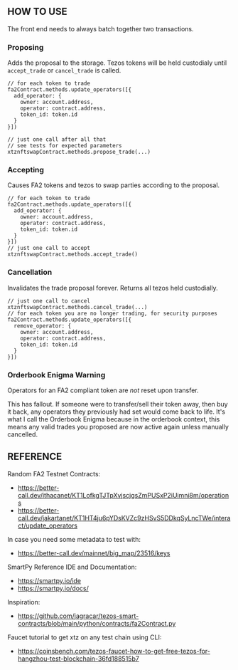 ## HOW TO USE

The front end needs to always batch together two transactions.

### Proposing

Adds the proposal to the storage. Tezos tokens will be held custodialy until `accept_trade` or `cancel_trade` is called.

```
// for each token to trade
fa2Contract.methods.update_operators([{
  add_operator: {
    owner: account.address,
    operator: contract.address,
    token_id: token.id
  }
}])

// just one call after all that
// see tests for expected parameters
xtznftswapContract.methods.propose_trade(...)
```

### Accepting

Causes FA2 tokens and tezos to swap parties according to the proposal.

```
// for each token to trade
fa2Contract.methods.update_operators([{
  add_operator: {
    owner: account.address,
    operator: contract.address,
    token_id: token.id
  }
}])
// just one call to accept
xtznftswapContract.methods.accept_trade()
```

### Cancellation

Invalidates the trade proposal forever. Returns all tezos held custodially.

```
// just one call to cancel
xtznftswapContract.methods.cancel_trade(...)
// for each token you are no longer trading, for security purposes
fa2Contract.methods.update_operators([{
  remove_operator: {
    owner: account.address,
    operator: contract.address,
    token_id: token.id
  }
}])
```

### Orderbook Enigma Warning

Operators for an FA2 compliant token are *not* reset upon transfer.

This has fallout. If someone were to transfer/sell their token away, then buy it back, any operators they previously had set would come back to life. It's what I call the Orderbook Enigma because in the orderbook context, this means any valid trades you proposed are now active again unless manually cancelled.


## REFERENCE

Random FA2 Testnet Contracts:
* https://better-call.dev/ithacanet/KT1LofkgTJTpXvjscjgsZmPUSxP2iUimni8m/operations
* https://better-call.dev/jakartanet/KT1HT4ju6pYDsKVZc9zHSvS5DDkqSyLncTWe/interact/update_operators

In case you need some metadata to test with:
* https://better-call.dev/mainnet/big_map/23516/keys

SmartPy Reference IDE and Documentation:
* https://smartpy.io/ide
* https://smartpy.io/docs/

Inspiration:
* https://github.com/jagracar/tezos-smart-contracts/blob/main/python/contracts/fa2Contract.py

Faucet tutorial to get xtz on any test chain using CLI:
* https://coinsbench.com/tezos-faucet-how-to-get-free-tezos-for-hangzhou-test-blockchain-36fd188515b7
